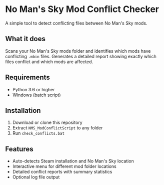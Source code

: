 # No Man's Sky Mod Conflict Checker

A simple tool to detect conflicting files between No Man's Sky mods.

## What it does

Scans your No Man's Sky mods folder and identifies which mods have conflicting `.mbin` files. Generates a detailed report showing exactly which files conflict and which mods are affected.

## Requirements

- Python 3.6 or higher
- Windows (batch script)

## Installation

1. Download or clone this repository
2. Extract `NMS_ModConflictScript` to any folder
3. Run `check_conflicts.bat`

## Features

- Auto-detects Steam installation and No Man's Sky location
- Interactive menu for different mod folder locations
- Detailed conflict reports with summary statistics
- Optional log file output
